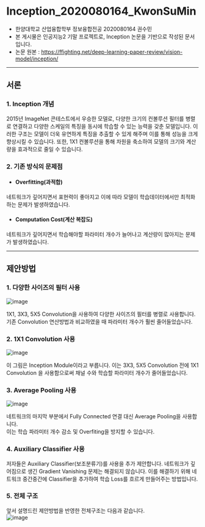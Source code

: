 # Inception_2020080164_KwonSuMin
* 한양대학교 산업융합학부 정보융합전공 2020080164 권수민  
* 본 게시물은 인공지능2 기말 프로젝트로, Inception 논문을 기반으로 작성된 문서입니다.  
* 논문 원본 : https://ffighting.net/deep-learning-paper-review/vision-model/inception/
---
##  서론
### 1. Inception 개념
2015년 ImageNet 콘테스트에서 우승한 모델로, 다양한 크기의 컨볼루션 필터를 병렬로 연결하고 다양한 스케일의 특징을 동시에 학습할 수 있는 능력을 갖춘 모델입니다. 이러한 구조는 모델이 더욱 유연하게 특징을 추출할 수 있게 해주며 이를 통해 성능을 크게 향상시킬 수 있습니다. 또한, 1X1 컨볼루션을 통해 차원을 축소하여 모델의 크기와 계산량을 효과적으로 줄일 수 있습니다.
### 2. 기존 방식의 문제점
  * #### Overfitting(과적합)  
   네트워크가 깊어지면서 표현력이 좋아지고 이에 따라 모델이 학습데이터에서만 최적화하는 문제가 발생하였습니다.
  * #### Computation Cost(계산 복잡도)
   네트워크가 깊어지면서 학습해야할 파라미터 개수가 늘어나고 계산량이 많아지는 문제가 발생하였습니다.  
   
---
## 제안방법
### 1. 다양한 사이즈의 필터 사용
![image](https://github.com/HY-AI2-Projects/Inception_2020080164_KwonSuMin/assets/146939941/e6f560e9-0758-496d-9dfe-a7249af1e265)
  
1X1, 3X3, 5X5 Convolution을 사용하여 다양한 사이즈의 필터를 병렬로 사용합니다.  
기존 Convolution 연산방법과 비교하였을 때 파라미터 개수가 훨씬 줄어들었습니다.  

### 2. 1X1 Convolution 사용
![image](https://github.com/HY-AI2-Projects/Inception_2020080164_KwonSuMin/assets/146939941/b9032dbf-c0ac-4b80-8324-0e4fbc398b90)
  
이 그림은 Inception Module이라고 부릅니다. 이는 3X3, 5X5 Convolution 전에 1X1 Convolution 을 사용함으로써 채널 수와 학습할 파라미터 개수가 줄어들었습니다. 

### 3. Average Pooling 사용
![image](https://github.com/HY-AI2-Projects/Inception_2020080164_KwonSuMin/assets/146939941/096760d6-5d58-4ddb-b71b-0f2cf777c063)
  

네트워크의 마지막 부분에서 Fully Connected 연결 대신 Average Pooling을 사용합니다.  
이는 학습 파라미터 개수 감소 및 Overfiting을 방지할 수 있습니다.

### 4. Auxiliary Classifier 사용
저자들은  Auxiliary Classifier(보조분류기)를 사용을 추가 제안합니다. 네트워크가 깊어짐으로 생긴 Gradient Vanishing 문제는 해결되지 않습니다. 이를 해결하기 위해 네트워크 중간중간에 Classifier을 추가하여 학습 Loss를 흐르게 만들어주는 방법입니다.

### 5. 전체 구조
앞서 설명드린 제안방법을 반영한 전체구조는 다음과 같습니다.  
![image](https://github.com/HY-AI2-Projects/Inception_2020080164_KwonSuMin/assets/146939941/8d79f88e-7271-4e61-8a85-305cc238fa8b)

